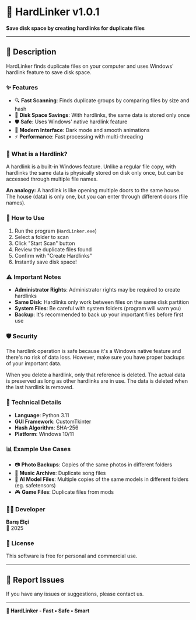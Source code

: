 # 🔗 HardLinker v1.0.1

**Save disk space by creating hardlinks for duplicate files**

---

## 📖 Description

HardLinker finds duplicate files on your computer and uses Windows' hardlink feature to save disk space.

### ✨ Features

- 🔍 **Fast Scanning**: Finds duplicate groups by comparing files by size and hash
- 💾 **Disk Space Savings**: With hardlinks, the same data is stored only once
- 🛡️ **Safe**: Uses Windows' native hardlink feature
- 🎨 **Modern Interface**: Dark mode and smooth animations
- ⚡ **Performance**: Fast processing with multi-threading

### 🔗 What is a Hardlink?

A hardlink is a built-in Windows feature. Unlike a regular file copy, with hardlinks the same data is physically stored on disk only once, but can be accessed through multiple file names.

**An analogy:** A hardlink is like opening multiple doors to the same house. The house (data) is only one, but you can enter through different doors (file names).

### 🚀 How to Use

1. Run the program (`HardLinker.exe`)
2. Select a folder to scan
3. Click "Start Scan" button
4. Review the duplicate files found
5. Confirm with "Create Hardlinks"
6. Instantly save disk space!

### ⚠️ Important Notes

- **Administrator Rights**: Administrator rights may be required to create hardlinks
- **Same Disk**: Hardlinks only work between files on the same disk partition
- **System Files**: Be careful with system folders (program will warn you)
- **Backup**: It's recommended to back up your important files before first use

### 🛡️ Security

The hardlink operation is safe because it's a Windows native feature and there's no risk of data loss. However, make sure you have proper backups of your important data.

When you delete a hardlink, only that reference is deleted. The actual data is preserved as long as other hardlinks are in use. The data is deleted when the last hardlink is removed.

### 🔧 Technical Details

- **Language**: Python 3.11
- **GUI Framework**: CustomTkinter
- **Hash Algorithm**: SHA-256
- **Platform**: Windows 10/11

### 📊 Example Use Cases

- 📷 **Photo Backups**: Copies of the same photos in different folders
- 🎵 **Music Archive**: Duplicate song files
- 📁 **AI Model Files**: Multiple copies of the same models in different folders (eg. safetensors)
- 🎮 **Game Files**: Duplicate files from mods

### 👨‍💻 Developer

**Barış Elçi**  
📅 2025

### 📜 License

This software is free for personal and commercial use.

---

## 🐛 Report Issues

If you have any issues or suggestions, please contact us.

---

**🔗 HardLinker - Fast • Safe • Smart**
